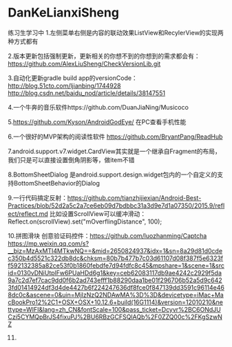 # DanKeLianxiSheng
练习生学习中
1.左侧菜单右侧是内容的联动效果ListView和RecylerView的实现两种方式都有

2.版本更新包括强制更新，更新相关的你想不到的你想到的需求都会有：https://github.com/AlexLiuSheng/CheckVersionLib.git

3.自动化更新gradle build app的versionCode：http://blog.51cto.com/ljianbing/1744928  http://blog.csdn.net/baidu_nod/article/details/38147551

4.一个牛奔的音乐软件https://github.com/DuanJiaNing/Musicoco

5.https://github.com/Kyson/AndroidGodEye/ 在PC查看手机性能

6.一个很好的MVP架构的阅读性软件 https://github.com/BryantPang/ReadHub

7.android.support.v7.widget.CardView其实就是一个继承自Fragment的布局，我们只是可以直接设置倒角阴影等，做item不错

8.BottomSheetDialog 是android.support.design.widget包内的一个自定义的支持BottomSheetBehavior的Dialog

9.一行代码搞定反射：https://github.com/tianzhijiexian/Android-Best-Practices/blob/52d2a5c2a7ce6eb09d7bdbbc31a3d9e7d1a07350/2015.9/reflect/reflect.md
     比如设置ScrollView可以缓冲滑动： Reflect.on(scrollView).set("mOverflingDistance", 100);
     
10.拼图滑块 创意验证码控件：https://github.com/luozhanming/Captcha   https://mp.weixin.qq.com/s?__biz=MzAxMTI4MTkwNQ==&mid=2650824937&idx=1&sn=8a29d81d0cdec350b4d5521c322db8dc&chksm=80b7b477b7c03d61107d08f387f5e6323ff592132385a82ce53f0b1860febdfe7d94fdfc8c45&mpshare=1&scene=1&srcid=0130vDNiUtplFw6PUaHDd6g1&key=ceb62083117db9ae4242c2929f5da9a7c2d7ef7cac9dd0f6b2ad743efff1b88290daa1be01f296706b52a5d9c6423fd01414924df3d4de4427b6f224247636df8fce0f847139dd3591c96114e468dc0c&ascene=0&uin=MjIzNzQ2NDAwMA%3D%3D&devicetype=iMac+MacBookPro12%2C1+OSX+OSX+10.12.6+build(16G1114)&version=12010210&nettype=WIFI&lang=zh_CN&fontScale=100&pass_ticket=Dcyvr%2BC6ONdJUCzi5CYMQpBrJS4fixuPJ%2BU6RBzGCFSQIAQb%2F0ZZQ00c%2FKgSzwNZ

11.